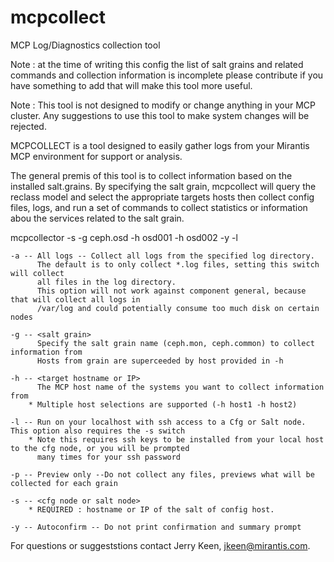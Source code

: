 # mcpcollect
MCP Log/Diagnostics collection tool

Note : at the time of writing this config the list of salt grains and related commands and collection information is incomplete
       please contribute if you have something to add that will make this tool more useful.

Note : This tool is not designed to modify or change anything in your MCP cluster.  Any suggestions to use this tool to
       make system changes will be rejected.

MCPCOLLECT is a tool designed to easily gather logs from your Mirantis MCP environment for support or analysis. 

The general premis of this tool is to collect information based on the installed salt.grains. By specifying the
salt grain, mcpcollect will query the reclass model and select the appropriate targets hosts then collect config 
files, logs, and run a set of commands to collect statistics or information abou the services related to the salt grain.

mcpcollector -s <mmo-somehost> -g ceph.osd -h osd001 -h osd002 -y -l

    -a -- All logs -- Collect all logs from the specified log directory.
          The default is to only collect *.log files, setting this switch will collect
          all files in the log directory. 
          This option will not work against component general, because that will collect all logs in
          /var/log and could potentially consume too much disk on certain nodes

    -g -- <salt grain>
          Specify the salt grain name (ceph.mon, ceph.common) to collect information from
          Hosts from grain are superceeded by host provided in -h

    -h -- <target hostname or IP>
          The MCP host name of the systems you want to collect information from
		* Multiple host selections are supported (-h host1 -h host2)

    -l -- Run on your localhost with ssh access to a Cfg or Salt node.  This option also requires the -s switch
		* Note this requires ssh keys to be installed from your local host to the cfg node, or you will be prompted
		  many times for your ssh password

    -p -- Preview only --Do not collect any files, previews what will be collected for each grain

    -s -- <cfg node or salt node>
		* REQUIRED : hostname or IP of the salt of config host.

    -y -- Autoconfirm -- Do not print confirmation and summary prompt

For questions or suggeststions contact Jerry Keen, jkeen@mirantis.com.

